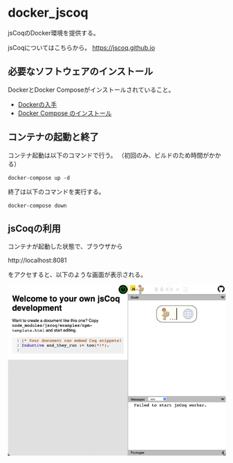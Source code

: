 # docker_jscoq

jsCoqのDocker環境を提供する。

jsCoqについてはこちらから。
https://jscoq.github.io
## 必要なソフトウェアのインストール
DockerとDocker Composeがインストールされていること。

* [Dockerの入手](https://docs.docker.jp/get-docker.html)
* [Docker Compose のインストール](https://docs.docker.jp/compose/install.html)

## コンテナの起動と終了

コンテナ起動は以下のコマンドで行う。
（初回のみ、ビルドのため時間がかかる）

```
docker-compose up -d
```
終了は以下のコマンドを実行する。

```
docker-compose down
```

## jsCoqの利用

コンテナが起動した状態で、ブラウザから

http://localhost:8081

をアクセすると、以下のような画面が表示される。

![jsCoqイメージ](jscoq_image.png "jsCoqイメージ")
